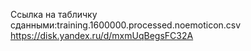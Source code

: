 Ссылка на табличку сданными:training.1600000.processed.noemoticon.csv https://disk.yandex.ru/d/mxmUqBegsFC32A
